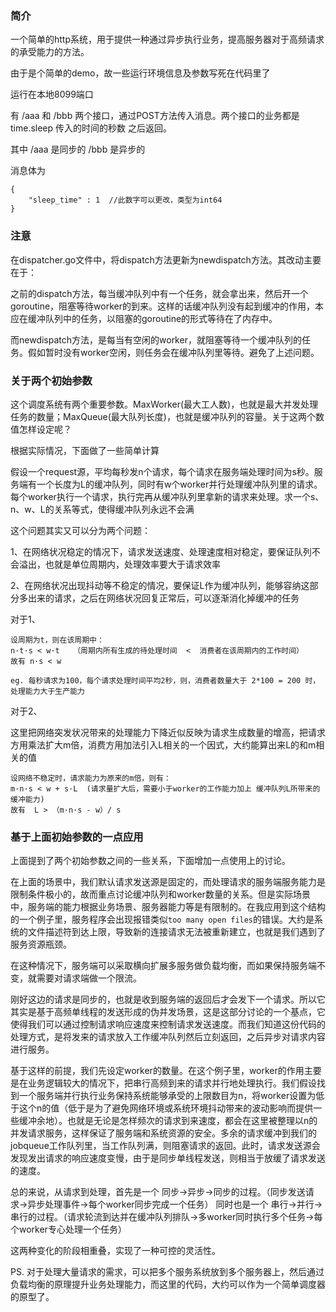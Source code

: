 ### 简介

一个简单的http系统，用于提供一种通过异步执行业务，提高服务器对于高频请求的承受能力的方法。

由于是个简单的demo，故一些运行环境信息及参数写死在代码里了

运行在本地8099端口

有  /aaa  和   /bbb  两个接口，通过POST方法传入消息。两个接口的业务都是time.sleep 传入的时间的秒数 之后返回。

其中  /aaa 是同步的   /bbb 是异步的

消息体为 

```
{
	"sleep_time" : 1  //此数字可以更改，类型为int64
}
```

### 注意

在dispatcher.go文件中，将dispatch方法更新为newdispatch方法。其改动主要在于：

之前的dispatch方法，每当缓冲队列中有一个任务，就会拿出来，然后开一个goroutine，阻塞等待worker的到来。这样的话缓冲队列没有起到缓冲的作用，本应在缓冲队列中的任务，以阻塞的goroutine的形式等待在了内存中。

而newdispatch方法，是每当有空闲的worker，就阻塞等待一个缓冲队列的任务。假如暂时没有worker空闲，则任务会在缓冲队列里等待。避免了上述问题。

### 关于两个初始参数

这个调度系统有两个重要参数。MaxWorker(最大工人数)，也就是最大并发处理任务的数量；MaxQueue(最大队列长度)，也就是缓冲队列的容量。关于这两个数值怎样设定呢？

根据实际情况，下面做了一些简单计算


假设一个request源，平均每秒发n个请求，每个请求在服务端处理时间为s秒。服务端有一个长度为L的缓冲队列，同时有w个worker并行处理缓冲队列里的请求。每个worker执行一个请求，执行完再从缓冲队列里拿新的请求来处理。求一个s、n、w、L的关系等式，使得缓冲队列永远不会满

这个问题其实又可以分为两个问题：

1、在网络状况稳定的情况下，请求发送速度、处理速度相对稳定，要保证队列不会溢出，也就是单位周期内，处理效率要大于请求效率

2、在网络状况出现抖动等不稳定的情况，要保证L作为缓冲队列，能够容纳这部分多出来的请求，之后在网络状况回复正常后，可以逐渐消化掉缓冲的任务

对于1、

```
设周期为t，则在该周期中：
n·t·s < w·t   （周期内所有生成的待处理时间  <  消费者在该周期内的工作时间）
故有 n·s < w 

eg. 每秒请求为100，每个请求处理时间平均2秒，则，消费者数量大于 2*100 = 200 时，处理能力大于生产能力

```

对于2、

这里把网络突发状况带来的处理能力下降近似反映为请求生成数量的增高，把请求方用乘法扩大m倍，消费方用加法引入L相关的一个因式，大约能算出来L的和m相关的值

```
设网络不稳定时，请求能力为原来的m倍，则有：
m·n·s < w + s·L  (请求量扩大后，需要小于worker的工作能力加上 缓冲队列L所带来的缓冲能力)
故有  L > （m·n·s - w）/ s

```

### 基于上面初始参数的一点应用

上面提到了两个初始参数之间的一些关系，下面增加一点使用上的讨论。

在上面的场景中，我们默认请求发送源是固定的，而处理请求的服务端服务能力是限制条件极小的，故而重点讨论缓冲队列和worker数量的关系。但是实际场景中，服务端的能力根据业务场景、服务器能力等是有限制的。在我应用到这个结构的一个例子里，服务程序会出现报错类似```too many open files```的错误。大约是系统的文件描述符到达上限，导致新的连接请求无法被重新建立，也就是我们遇到了服务资源瓶颈。

在这种情况下，服务端可以采取横向扩展多服务做负载均衡，而如果保持服务端不变，就需要对请求端做一个限流。

刚好这边的请求是同步的，也就是收到服务端的返回后才会发下一个请求。所以它其实是基于高频单线程的发送形成的伪并发场景，这是这部分讨论的一个基点，它使得我们可以通过控制请求响应速度来控制请求发送速度。而我们知道这份代码的处理方式，是将发来的请求放入工作缓冲队列然后立刻返回，之后异步对请求内容进行服务。

基于这样的前提，我们先设定worker的数量。在这个例子里，worker的作用主要是在业务逻辑较大的情况下，把串行高频到来的请求并行地处理执行。我们假设找到一个服务端并行执行业务保持系统能够承受的上限数目为n，将worker设置为低于这个n的值（低于是为了避免网络环境或系统环境抖动带来的波动影响而提供一些缓冲余地）。也就是无论是怎样频次的请求到来速度，都会在这里被整理以n的并发请求服务，这样保证了服务端和系统资源的安全。多余的请求缓冲到我们的jobqueue工作队列里，当工作队列满，则阻塞请求的返回。此时，请求发送源会发现发出请求的响应速度变慢，由于是同步单线程发送，则相当于放缓了请求发送的速度。

总的来说，从请求到处理，首先是一个
		同步->异步->同步的过程。（同步发送请求->异步处理事件->每个worker同步完成一个任务）
	同时也是一个
		串行->并行->串行的过程。（请求轮流到达并在缓冲队列排队->多worker同时执行多个任务->每个worker专心处理一个任务）

这两种变化的阶段相重叠，实现了一种可控的灵活性。

PS. 对于处理大量请求的需求，可以把多个服务系统放到多个服务器上，然后通过负载均衡的原理提升业务处理能力，而这里的代码，大约可以作为一个简单调度器的原型了。


